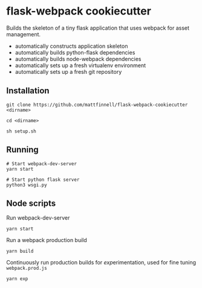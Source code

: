 # flask-webpack cookiecutter

Builds the skeleton of a tiny flask application that uses webpack for asset management.

- automatically constructs application skeleton
- automatically builds python-flask dependencies
- automatically builds node-webpack dependencies
- automatically sets up a fresh virtualenv environment
- automatically sets up a fresh git repository

## Installation
```
git clone https://github.com/mattfinnell/flask-webpack-cookiecutter <dirname>

cd <dirname>

sh setup.sh 
```

## Running
```
# Start webpack-dev-server
yarn start 

# Start python flask server
python3 wsgi.py 
```

## Node scripts

Run webpack-dev-server
```
yarn start 
```

Run a webpack production build
```
yarn build
```

Continuously run production builds for *exp*erimentation, used for fine tuning `webpack.prod.js`
```
yarn exp 
```
